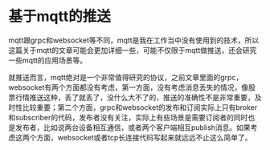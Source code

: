 # 基于mqtt的推送
mqtt跟grpc和websocket等不同，mqtt是我在工作当中没有使用到的技术，所以这篇关于mqtt的文章可能会更加详细一些，可能不仅限于mqtt做推送，还会研究一些mqtt的应用场景等。

就推送而言，mqtt绝对是一个非常值得研究的协议，之前文章里面的grpc，websocket有两个方面都没有考虑，第一方面，没有考虑消息丢失的情况，像股票行情推送这种，丢了就丢了，没什么大不了的，推送的准确性不是非常重要，及时性比较重要；第二个方面，grpc和websocket的发布和订阅实际上只有broker和subscriber的代码，发布者没有关注，实际上有些场景是需要订阅者的同时也是发布者，比如说两台设备相互通信，或者两个客户端相互publish消息。如果考虑这两个方面，websocket或者tcp长连接代码写起来就远远不止这么简单了。

